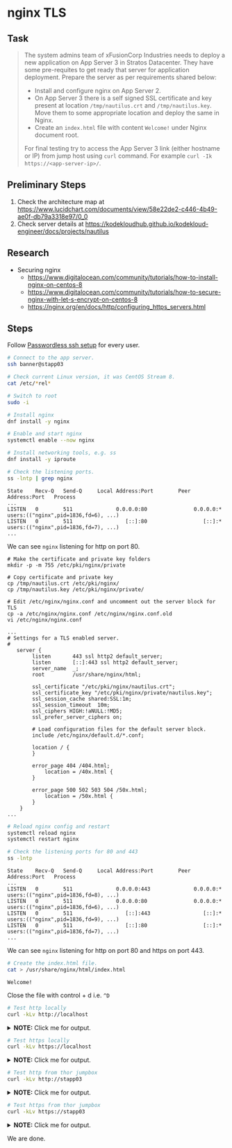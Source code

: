 # nginx TLS

## Task

> The system admins team of xFusionCorp Industries needs to deploy a new application on App Server 3 in Stratos Datacenter. They have some pre-requites to get ready that server for application deployment. Prepare the server as per requirements shared below:
> 
> * Install and configure nginx on App Server 2.
> * On App Server 3 there is a self signed SSL certificate and key present at location `/tmp/nautilus.crt` and `/tmp/nautilus.key`. Move them to some appropriate location and deploy the same in Nginx.
> * Create an `index.html` file with content `Welcome!` under Nginx document root.
> 
> For final testing try to access the App Server 3 link (either hostname or IP) from jump host using `curl` command. For example `curl -Ik https://<app-server-ip>/`.

## Preliminary Steps

1. Check the architecture map at https://www.lucidchart.com/documents/view/58e22de2-c446-4b49-ae0f-db79a3318e97/0_0
2. Check server details at https://kodekloudhub.github.io/kodekloud-engineer/docs/projects/nautilus

## Research

* Securing nginx
  * https://www.digitalocean.com/community/tutorials/how-to-install-nginx-on-centos-8
  * https://www.digitalocean.com/community/tutorials/how-to-secure-nginx-with-let-s-encrypt-on-centos-8
  * https://nginx.org/en/docs/http/configuring_https_servers.html

## Steps

Follow [Passwordless ssh setup](networking/passwordless-ssh-access.md) for every user.

```bash
# Connect to the app server.
ssh banner@stapp03

# Check current Linux version, it was CentOS Stream 8.
cat /etc/*rel*

# Switch to root
sudo -i

# Install nginx
dnf install -y nginx

# Enable and start nginx
systemctl enable --now nginx

# Install networking tools, e.g. ss
dnf install -y iproute

# Check the listening ports.
ss -lntp | grep nginx
```

```
State    Recv-Q   Send-Q     Local Address:Port        Peer Address:Port   Process                                                                    
...
LISTEN   0        511              0.0.0.0:80               0.0.0.0:*       users:(("nginx",pid=1836,fd=6), ...)
LISTEN   0        511                 [::]:80                  [::]:*       users:(("nginx",pid=1836,fd=7), ...)
...
```

We can see `nginx` listening for http on port 80.

```
# Make the certificate and private key folders
mkdir -p -m 755 /etc/pki/nginx/private

# Copy certificate and private key
cp /tmp/nautilus.crt /etc/pki/nginx/
cp /tmp/nautilus.key /etc/pki/nginx/private/

# Edit /etc/nginx/nginx.conf and uncomment out the server block for TLS
cp -a /etc/nginx/nginx.conf /etc/nginx/nginx.conf.old
vi /etc/nginx/nginx.conf
```

```
...
# Settings for a TLS enabled server.
#
   server {
        listen       443 ssl http2 default_server;
        listen       [::]:443 ssl http2 default_server;
        server_name  _;
        root         /usr/share/nginx/html;

        ssl_certificate "/etc/pki/nginx/nautilus.crt";
        ssl_certificate_key "/etc/pki/nginx/private/nautilus.key";
        ssl_session_cache shared:SSL:1m;
        ssl_session_timeout  10m;
        ssl_ciphers HIGH:!aNULL:!MD5;
        ssl_prefer_server_ciphers on;

        # Load configuration files for the default server block.
        include /etc/nginx/default.d/*.conf;

        location / {
        }

        error_page 404 /404.html;
            location = /40x.html {
        }

        error_page 500 502 503 504 /50x.html;
            location = /50x.html {
        }
    }
...
```

```bash
# Reload nginx config and restart
systemctl reload nginx
systemctl restart nginx

# Check the listening ports for 80 and 443
ss -lntp
```

```
State    Recv-Q   Send-Q     Local Address:Port        Peer Address:Port   Process                                                                    
...
LISTEN   0        511              0.0.0.0:443              0.0.0.0:*       users:(("nginx",pid=1836,fd=8), ...)
LISTEN   0        511              0.0.0.0:80               0.0.0.0:*       users:(("nginx",pid=1836,fd=6), ...)
LISTEN   0        511                 [::]:443                 [::]:*       users:(("nginx",pid=1836,fd=9), ...)
LISTEN   0        511                 [::]:80                  [::]:*       users:(("nginx",pid=1836,fd=7), ...)
...
```

We can see `nginx` listening for http on port 80 and https on port 443.

```bash
# Create the index.html file.
cat > /usr/share/nginx/html/index.html
```

```
Welcome!
```

Close the file with control + d i.e. `^D`


```bash
# Test http locally
curl -kLv http://localhost
```

<details>
  <summary><b>NOTE:</b> Click me for output.</summary>

```
* Rebuilt URL to: http://localhost/
*   Trying 127.0.0.1...
* TCP_NODELAY set
* Connected to localhost (127.0.0.1) port 80 (#0)
> GET / HTTP/1.1
> Host: localhost
> User-Agent: curl/7.61.1
> Accept: */*
> 
< HTTP/1.1 200 OK
< Server: nginx/1.14.1
< Date: Wed, 10 Jan 2024 04:46:11 GMT
< Content-Type: text/html
< Content-Length: 9
< Last-Modified: Wed, 10 Jan 2024 04:46:03 GMT
< Connection: keep-alive
< ETag: "659e210b-9"
< Accept-Ranges: bytes
< 
Welcome!
* Connection #0 to host localhost left intact
```

</details>

```bash
# Test https locally
curl -kLv https://localhost
```

<details>
  <summary><b>NOTE:</b> Click me for output.</summary>

```
* Rebuilt URL to: https://localhost/
*   Trying 127.0.0.1...
* TCP_NODELAY set
* Connected to localhost (127.0.0.1) port 443 (#0)
* ALPN, offering h2
* ALPN, offering http/1.1
* successfully set certificate verify locations:
*   CAfile: /etc/pki/tls/certs/ca-bundle.crt
  CApath: none
* TLSv1.3 (OUT), TLS handshake, Client hello (1):
* TLSv1.3 (IN), TLS handshake, Server hello (2):
* TLSv1.3 (IN), TLS handshake, [no content] (0):
* TLSv1.3 (IN), TLS handshake, Encrypted Extensions (8):
* TLSv1.3 (IN), TLS handshake, [no content] (0):
* TLSv1.3 (IN), TLS handshake, Certificate (11):
* TLSv1.3 (IN), TLS handshake, [no content] (0):
* TLSv1.3 (IN), TLS handshake, CERT verify (15):
* TLSv1.3 (IN), TLS handshake, [no content] (0):
* TLSv1.3 (IN), TLS handshake, Finished (20):
* TLSv1.3 (OUT), TLS change cipher, Change cipher spec (1):
* TLSv1.3 (OUT), TLS handshake, [no content] (0):
* TLSv1.3 (OUT), TLS handshake, Finished (20):
* SSL connection using TLSv1.3 / TLS_AES_256_GCM_SHA384
* ALPN, server accepted to use h2
* Server certificate:
*  subject: C=SP; ST=SINGAPORE; L=SINGAPORE; O=KODEKLOUD; CN=stlb01.stratos.xfusioncorp.com; emailAddress=mmumshad@kodekloud.com
*  start date: Jan 20 14:29:58 2020 GMT
*  expire date: Jan 17 14:29:58 2030 GMT
*  issuer: C=SP; ST=SINGAPORE; L=SINGAPORE; O=KODEKLOUD; CN=stlb01.stratos.xfusioncorp.com; emailAddress=mmumshad@kodekloud.com
*  SSL certificate verify result: self signed certificate (18), continuing anyway.
* Using HTTP2, server supports multi-use
* Connection state changed (HTTP/2 confirmed)
* Copying HTTP/2 data in stream buffer to connection buffer after upgrade: len=0
* TLSv1.3 (OUT), TLS app data, [no content] (0):
* TLSv1.3 (OUT), TLS app data, [no content] (0):
* TLSv1.3 (OUT), TLS app data, [no content] (0):
* Using Stream ID: 1 (easy handle 0x558cada646f0)
* TLSv1.3 (OUT), TLS app data, [no content] (0):
> GET / HTTP/2
> Host: localhost
> User-Agent: curl/7.61.1
> Accept: */*
> 
* TLSv1.3 (IN), TLS handshake, [no content] (0):
* TLSv1.3 (IN), TLS handshake, Newsession Ticket (4):
* TLSv1.3 (IN), TLS handshake, [no content] (0):
* TLSv1.3 (IN), TLS handshake, Newsession Ticket (4):
* TLSv1.3 (IN), TLS app data, [no content] (0):
* Connection state changed (MAX_CONCURRENT_STREAMS == 128)!
* TLSv1.3 (OUT), TLS app data, [no content] (0):
* TLSv1.3 (IN), TLS app data, [no content] (0):
* TLSv1.3 (IN), TLS app data, [no content] (0):
< HTTP/2 200 
< server: nginx/1.14.1
< date: Wed, 10 Jan 2024 04:46:28 GMT
< content-type: text/html
< content-length: 9
< last-modified: Wed, 10 Jan 2024 04:46:03 GMT
< etag: "659e210b-9"
< accept-ranges: bytes
< 
Welcome!
* Connection #0 to host localhost left intact
```

</details>

```bash
# Test http from thor jumpbox
curl -kLv http://stapp03
```

<details>
  <summary><b>NOTE:</b> Click me for output.</summary>

```
* Rebuilt URL to: http://stapp03/
*   Trying 172.16.238.12...
* TCP_NODELAY set
* Connected to stapp03 (172.16.238.12) port 80 (#0)
> GET / HTTP/1.1
> Host: stapp03
> User-Agent: curl/7.61.1
> Accept: */*
> 
< HTTP/1.1 200 OK
< Server: nginx/1.14.1
< Date: Wed, 10 Jan 2024 04:46:54 GMT
< Content-Type: text/html
< Content-Length: 9
< Last-Modified: Wed, 10 Jan 2024 04:46:03 GMT
< Connection: keep-alive
< ETag: "659e210b-9"
< Accept-Ranges: bytes
< 
Welcome!
* Connection #0 to host stapp03 left intact
```

</details>

```bash
# Test https from thor jumpbox
curl -kLv https://stapp03
```

<details>
  <summary><b>NOTE:</b> Click me for output.</summary>

```
* Rebuilt URL to: https://stapp03/
*   Trying 172.16.238.12...
* TCP_NODELAY set
* Connected to stapp03 (172.16.238.12) port 443 (#0)
* ALPN, offering h2
* ALPN, offering http/1.1
* successfully set certificate verify locations:
*   CAfile: /etc/pki/tls/certs/ca-bundle.crt
  CApath: none
* TLSv1.3 (OUT), TLS handshake, Client hello (1):
* TLSv1.3 (IN), TLS handshake, Server hello (2):
* TLSv1.3 (IN), TLS handshake, [no content] (0):
* TLSv1.3 (IN), TLS handshake, Encrypted Extensions (8):
* TLSv1.3 (IN), TLS handshake, [no content] (0):
* TLSv1.3 (IN), TLS handshake, Certificate (11):
* TLSv1.3 (IN), TLS handshake, [no content] (0):
* TLSv1.3 (IN), TLS handshake, CERT verify (15):
* TLSv1.3 (IN), TLS handshake, [no content] (0):
* TLSv1.3 (IN), TLS handshake, Finished (20):
* TLSv1.3 (OUT), TLS change cipher, Change cipher spec (1):
* TLSv1.3 (OUT), TLS handshake, [no content] (0):
* TLSv1.3 (OUT), TLS handshake, Finished (20):
* SSL connection using TLSv1.3 / TLS_AES_256_GCM_SHA384
* ALPN, server accepted to use h2
* Server certificate:
*  subject: C=SP; ST=SINGAPORE; L=SINGAPORE; O=KODEKLOUD; CN=stlb01.stratos.xfusioncorp.com; emailAddress=mmumshad@kodekloud.com
*  start date: Jan 20 14:29:58 2020 GMT
*  expire date: Jan 17 14:29:58 2030 GMT
*  issuer: C=SP; ST=SINGAPORE; L=SINGAPORE; O=KODEKLOUD; CN=stlb01.stratos.xfusioncorp.com; emailAddress=mmumshad@kodekloud.com
*  SSL certificate verify result: self signed certificate (18), continuing anyway.
* Using HTTP2, server supports multi-use
* Connection state changed (HTTP/2 confirmed)
* Copying HTTP/2 data in stream buffer to connection buffer after upgrade: len=0
* TLSv1.3 (OUT), TLS app data, [no content] (0):
* TLSv1.3 (OUT), TLS app data, [no content] (0):
* TLSv1.3 (OUT), TLS app data, [no content] (0):
* Using Stream ID: 1 (easy handle 0x55f4a94156b0)
* TLSv1.3 (OUT), TLS app data, [no content] (0):
> GET / HTTP/2
> Host: stapp03
> User-Agent: curl/7.61.1
> Accept: */*
> 
* TLSv1.3 (IN), TLS handshake, [no content] (0):
* TLSv1.3 (IN), TLS handshake, Newsession Ticket (4):
* TLSv1.3 (IN), TLS handshake, [no content] (0):
* TLSv1.3 (IN), TLS handshake, Newsession Ticket (4):
* TLSv1.3 (IN), TLS app data, [no content] (0):
* Connection state changed (MAX_CONCURRENT_STREAMS == 128)!
* TLSv1.3 (OUT), TLS app data, [no content] (0):
* TLSv1.3 (IN), TLS app data, [no content] (0):
< HTTP/2 200 
< server: nginx/1.14.1
< date: Wed, 10 Jan 2024 04:47:12 GMT
< content-type: text/html
< content-length: 9
< last-modified: Wed, 10 Jan 2024 04:46:03 GMT
< etag: "659e210b-9"
< accept-ranges: bytes
< 
Welcome!
* Connection #0 to host stapp03 left intact
```

</details>

We are done.
